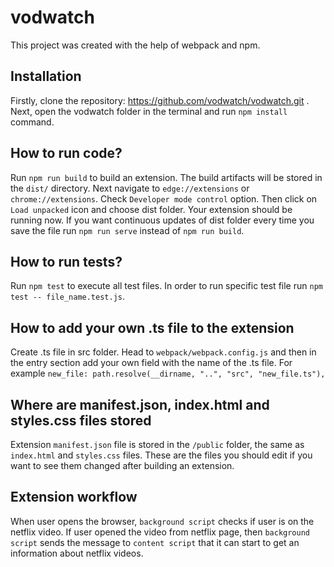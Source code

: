 # vodwatch

This project was created with the help of webpack and npm.

## Installation

Firstly, clone the repository: https://github.com/vodwatch/vodwatch.git . Next, open the vodwatch folder in the terminal and run `npm install` command.

## How to run code?

Run `npm run build` to build an extension. The build artifacts will be stored in the `dist/` directory. Next navigate to `edge://extensions` or `chrome://extensions`. Check `Developer mode control` option. Then click on `Load unpacked` icon and choose dist folder. Your extension should be running now. If you want continuous updates of dist folder every time you save the file run `npm run serve` instead of `npm run build`.

## How to run tests?

Run `npm test` to execute all test files. In order to run specific test file run `npm test -- file_name.test.js`.

## How to add your own .ts file to the extension

Create .ts file in src folder. Head to `webpack/webpack.config.js` and then in the entry section add your own field with the name of the .ts file. For example `new_file: path.resolve(__dirname, "..", "src", "new_file.ts"),`

## Where are manifest.json, index.html and styles.css files stored

Extension `manifest.json` file is stored in the `/public` folder, the same as `index.html` and `styles.css` files. These are the files you should edit if you want to see them changed after building an extension.

## Extension workflow

When user opens the browser, `background script` checks if user is on the netflix video. If user opened the video from netflix page, then `background script` sends the message to `content script` that it can start to get an information about netflix videos.
